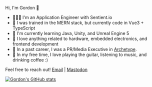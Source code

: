 Hi, I'm Gordon 👋

* 👨🏻‍💻 I'm an Application Engineer with Sentient.io
* 🔧 I was trained in the MERN stack, but currently code in Vue3 + TypeScript
* 🌱 I'm currently learning Java, Unity, and Unreal Engine 5
* 🤖 I love anything related to hardware, embedded electronics, and frontend development
* 📰 In a past career, I was a PR/Media Executive in [Archetype](https://www.archetype.co/en/).
* 🎸 In my free time, I love playing the guitar, listening to music, and drinking coffee :)

Feel free to reach out! 
[Email](mailto:gordon_mx@pm.me) | [Mastodon](https://kopiti.am/@mingxxv)

[![Gordon's GitHub stats](https://github-readme-stats.vercel.app/api?username=mingxxv&show_icons=true&theme=radical&count_private=true)](https://github.com/anuraghazra/github-readme-stats)

